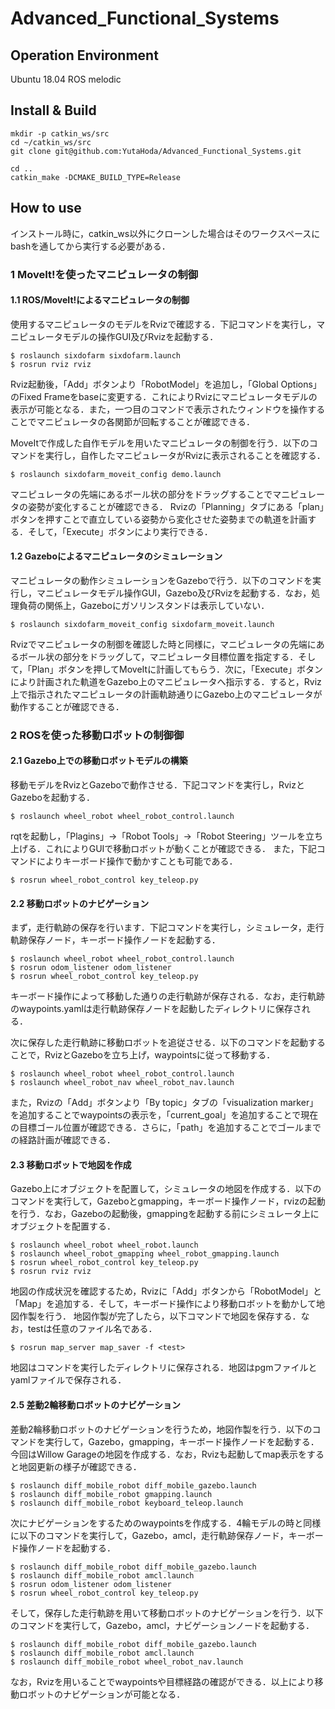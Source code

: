 # Advanced_Functional_Systems

## Operation Environment
Ubuntu 18.04
ROS melodic

## Install & Build
```
mkdir -p catkin_ws/src
cd ~/catkin_ws/src
git clone git@github.com:YutaHoda/Advanced_Functional_Systems.git

cd .. 
catkin_make -DCMAKE_BUILD_TYPE=Release
```

## How to use
インストール時に，catkin_ws以外にクローンした場合はそのワークスペースにbashを通してから実行する必要がある．

### 1 MoveIt!を使ったマニピュレータの制御
#### 1.1 ROS/MoveIt!によるマニピュレータの制御
使用するマニピュレータのモデルをRvizで確認する．下記コマンドを実行し，マニピュレータモデルの操作GUI及びRvizを起動する．
```
$ roslaunch sixdofarm sixdofarm.launch
$ rosrun rviz rviz
```
Rviz起動後，「Add」ボタンより「RobotModel」を追加し，「Global Options」のFixed Frameをbaseに変更する．これによりRvizにマニピュレータモデルの表示が可能となる．また，一つ目のコマンドで表示されたウィンドウを操作することでマニピュレータの各関節が回転することが確認できる．

MoveItで作成した自作モデルを用いたマニピュレータの制御を行う．以下のコマンドを実行し，自作したマニピュレータがRvizに表示されることを確認する．
```
$ roslaunch sixdofarm_moveit_config demo.launch
```
マニピュレータの先端にあるボール状の部分をドラッグすることでマニピュレータの姿勢が変化することが確認できる．
Rvizの「Planning」タブにある「plan」ボタンを押すことで直立している姿勢から変化させた姿勢までの軌道を計画する．そして，「Execute」ボタンにより実行できる．

#### 1.2 Gazeboによるマニピュレータのシミュレーション
マニピュレータの動作シミュレーションをGazeboで行う．以下のコマンドを実行し，マニピュレータモデル操作GUI，Gazebo及びRvizを起動する．なお，処理負荷の関係上，Gazeboにガソリンスタンドは表示していない．
```
$ roslaunch sixdofarm_moveit_config sixdofarm_moveit.launch
```
Rvizでマニピュレータの制御を確認した時と同様に，マニピュレータの先端にあるボール状の部分をドラッグして，マニピュレータ目標位置を指定する．そして，「Plan」ボタンを押してMoveItに計画してもらう．次に，「Execute」ボタンにより計画された軌道をGazebo上のマニピュレータへ指示する．すると，Rviz上で指示されたマニピュレータの計画軌跡通りにGazebo上のマニピュレータが動作することが確認できる．

### 2 ROSを使った移動ロボットの制御御
#### 2.1 Gazebo上での移動ロボットモデルの構築
移動モデルをRvizとGazeboで動作させる．下記コマンドを実行し，RvizとGazeboを起動する． 
```
$ roslaunch wheel_robot wheel_robot_control.launch
```
rqtを起動し，「Plagins」→「Robot Tools」→「Robot Steering」ツールを立ち上げる．これによりGUIで移動ロボットが動くことが確認できる．
また，下記コマンドによりキーボード操作で動かすことも可能である．
```
$ rosrun wheel_robot_control key_teleop.py
```

#### 2.2 移動ロボットのナビゲーション
まず，走行軌跡の保存を行います．下記コマンドを実行し，シミュレータ，走行軌跡保存ノード，キーボード操作ノードを起動する．
```
$ roslaunch wheel_robot wheel_robot_control.launch
$ rosrun odom_listener odom_listener
$ rosrun wheel_robot_control key_teleop.py
```
キーボード操作によって移動した通りの走行軌跡が保存される．なお，走行軌跡のwaypoints.yamlは走行軌跡保存ノードを起動したディレクトリに保存される．

次に保存した走行軌跡に移動ロボットを追従させる．以下のコマンドを起動することで，RvizとGazeboを立ち上げ，waypointsに従って移動する．
```
$ roslaunch wheel_robot wheel_robot_control.launch
$ roslaunch wheel_robot_nav wheel_robot_nav.launch
```
また，Rvizの「Add」ボタンより「By topic」タブの「visualization marker」を追加することでwaypointsの表示を，「current_goal」を追加することで現在の目標ゴール位置が確認できる．さらに，「path」を追加することでゴールまでの経路計画が確認できる．

#### 2.3 移動ロボットで地図を作成
Gazebo上にオブジェクトを配置して，シミュレータの地図を作成する．以下のコマンドを実行して，Gazeboとgmapping，キーボード操作ノード，rvizの起動を行う．なお，Gazeboの起動後，gmappingを起動する前にシミュレータ上にオブジェクトを配置する．
```
$ roslaunch wheel_robot wheel_robot.launch
$ roslaunch wheel_robot_gmapping wheel_robot_gmapping.launch
$ rosrun wheel_robot_control key_teleop.py
$ rosrun rviz rviz
```
地図の作成状況を確認するため，Rvizに「Add」ボタンから「RobotModel」と「Map」を追加する．そして，キーボード操作により移動ロボットを動かして地図作製を行う．
地図作製が完了したら，以下コマンドで地図を保存する．なお，testは任意のファイル名である．
```
$ rosrun map_server map_saver -f <test>
```
地図はコマンドを実行したディレクトリに保存される．地図はpgmファイルとyamlファイルで保存される．

#### 2.5 差動2輪移動ロボットのナビゲーション
差動2輪移動ロボットのナビゲーションを行うため，地図作製を行う．以下のコマンドを実行して，Gazebo，gmapping，キーボード操作ノードを起動する．今回はWillow Garageの地図を作成する．なお，Rvizも起動してmap表示をすると地図更新の様子が確認できる．
```
$ roslaunch diff_mobile_robot diff_mobile_gazebo.launch
$ roslaunch diff_mobile_robot gmapping.launch
$ roslaunch diff_mobile_robot keyboard_teleop.launch
```

次にナビゲーションをするためのwaypointsを作成する．4輪モデルの時と同様に以下のコマンドを実行して，Gazebo，amcl，走行軌跡保存ノード，キーボード操作ノードを起動する．

```
$ roslaunch diff_mobile_robot diff_mobile_gazebo.launch
$ roslaunch diff_mobile_robot amcl.launch
$ rosrun odom_listener odom_listener
$ rosrun wheel_robot_control key_teleop.py
```

そして，保存した走行軌跡を用いて移動ロボットのナビゲーションを行う．以下のコマンドを実行して，Gazebo，amcl，ナビゲーションノードを起動する．
```
$ roslaunch diff_mobile_robot diff_mobile_gazebo.launch
$ roslaunch diff_mobile_robot amcl.launch
$ roslaunch diff_mobile_robot wheel_robot_nav.launch
```
なお，Rvizを用いることでwaypointsや目標経路の確認ができる．以上により移動ロボットのナビゲーションが可能となる．